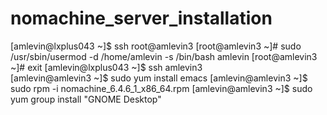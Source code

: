 # nomachine_server_installation

[amlevin@lxplus043 ~]$ ssh root@amlevin3
[root@amlevin3 ~]# sudo /usr/sbin/usermod -d /home/amlevin -s /bin/bash amlevin
[root@amlevin3 ~]# exit
[amlevin@lxplus043 ~]$ ssh amlevin3       
[amlevin@amlevin3 ~]$ sudo yum install emacs
[amlevin@amlevin3 ~]$ sudo rpm -i nomachine_6.4.6_1_x86_64.rpm
[amlevin@amlevin3 ~]$ sudo yum group install "GNOME Desktop"
